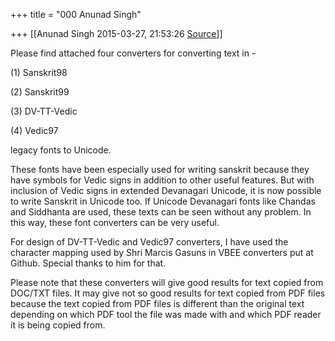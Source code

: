 +++
title = "000 Anunad Singh"

+++
[[Anunad Singh	2015-03-27, 21:53:26 [Source](https://groups.google.com/g/samskrita/c/I3hZCcUvsvM)]]



Please find attached four converters for converting text in -  

\(1\) Sanskrit98  

\(2\) Sanskrit99  

\(3\) DV-TT-Vedic  

\(4\) Vedic97  
  

legacy fonts to Unicode.  
  

These fonts have been especially used for writing sanskrit because they have symbols for Vedic signs in addition to other useful features. But with inclusion of Vedic signs in extended Devanagari Unicode, it is now possible to write Sanskrit in Unicode too. If Unicode Devanagari fonts like Chandas and Siddhanta are used, these texts can be seen without any problem. In this way, these font converters can be very useful.  
  

For design of DV-TT-Vedic and Vedic97 converters, I have used the character mapping used by Shri Marcis Gasuns in VBEE converters put at Github. Special thanks to him for that.  
  

Please note that these converters will give good results for text copied from DOC/TXT files. It may give not so good results for text copied from PDF files because the text copied from PDF files is different than the original text depending on which PDF tool the file was made with and which PDF reader it is being copied from.  
  
  


